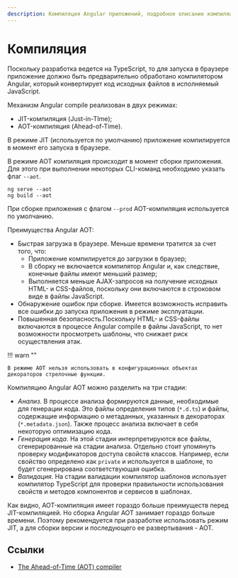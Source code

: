 ```yaml
---
description: Компиляция Angular приложений, подробное описание компиляции Angular AOT.
---
```


# Компиляция

Поскольку разработка ведется на TypeScript, то для запуска в браузере приложение должно быть предварительно обработано компилятором Angular, который конвертирует код исходных файлов в исполняемый JavaScript.

Механизм Angular compile реализован в двух режимах:

-   JIT-компиляция (Just-in-TIme);
-   AOT-компиляция (Ahead-of-Time).

В режиме JIT (используется по умолчанию) приложение компилируется в момент его запуска в браузере.

В режиме AOT компиляция происходит в момент сборки приложения. Для этого при выполнении некоторых CLI-команд необходимо указать флаг `--aot`.

```
ng serve --aot
ng build --aot
```

При сборке приложения с флагом `--prod` AOT-компиляция используется по умолчанию.

Преимущества Angular AOT:

-   Быстрая загрузка в браузере. Меньше времени тратится за счет того, что:
    -   Приложение компилируется до загрузки в браузер;
    -   В сборку не включается компилятор Angular и, как следствие, конечные файлы имеют меньший размер;
    -   Выполняется меньше AJAX-запросов на получение исходных HTML- и CSS-файлов, поскольку они включаются в строковом виде в файлы JavaScript.
-   Обнаружение ошибок при сборке. Имеется возможность исправить все ошибки до запуска приложения в режиме эксплуатации.
-   Повышенная безопасность.Поскольку HTML- и CSS-файлы включаются в процессе Angular compile в файлы JavaScript, то нет возможности просмотреть шаблоны, что снижает риск осуществления атак.

!!! warn ""

    В режиме AOT нельзя использовать в конфигурационных объектах декораторов стрелочные функции.

Компиляцию Angular AOT можно разделить на три стадии:

-   _Анализ_. В процессе анализа формируются данные, необходимые для генерации кода. Это файлы определения типов (`*.d.ts`) и файлы, содержащие информацию о метаданных, указанных в декораторах (`*.metadata.json`). Также процесс анализа включает в себя некоторую оптимизацию кода.
-   _Генерация кода_. На этой стадии интерпретируются все файлы, сгенерированные на стадии анализа. Отдельно стоит упомянуть проверку модификаторов доступа свойств классов. Например, если свойство определено как `private` и используется в шаблоне, то будет сгенерирована соответствующая ошибка.
-   _Валидация_. На стадии валидации компилятор шаблонов использует компилятор TypeScript для проверки правильности использования свойств и методов компонентов и сервисов в шаблонах.

Как видно, AOT-компиляция имеет гораздо больше преимуществ перед JIT-компиляцией. Но сборка Angular AOT занимает гораздо больше времени. Поэтому рекомендуется при разработке использовать режим JIT, а для сборки версии и последующего ее развертывания - AOT.

## Ссылки

-   [The Ahead-of-Time (AOT) compiler](https://angular.io/guide/aot-compiler)
